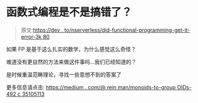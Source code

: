 # 函数式编程是不是搞错了？

> 原文:[https://dev . to/nserverless/did-functional-programming-get-it-error-3k 80](https://dev.to/nserverless/did-functional-programming-get-it-wrong-3k80)

如果 FP 是基于这么扎实的数学，为什么感觉这么奇怪？

难道没有更自然的方法来做这件事吗...我们已经知道的？

是时候重温范畴理论，寻找一些意想不到的答案了

更多信息请点击:
[https://medium . com/@ rein man/monoids-to-group OIDs-492 c 35105113](https://medium.com/@reinman/monoids-to-groupoids-492c35105113)